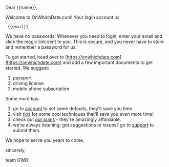 
Dear {{name}},

Welcome to OnWhichDate.com! Your login account is:

` {{email}}` 

We have no passwords! Whenever you need to login, enter your email and click the magic link sent to you. This is secure, and you never have to store and remember a password for us.

To get started, head over to [https://onwhichdate.com](https://onwhichdate.com) and add a few important documents to get started. We suggest:

1. passport
2. driving license
3. mobile phone subscription

Some more tips:

1. go to [account](https://onwhichdate.com/account) to set some defaults, they'll save you time.
3. visit [tips](https://onwhichdate.com/tips) for some cool techniques that'll save you even more time!
4. check out [our plans](https://onwhichdate.com/plans) - they're amazingly affordable.
5. we're always listening; got suggestions or issues? go to [support](https://onwhichdate.com/support) to submit them.

We hope to serve you years to come,

sincerely, 

team OWD!
